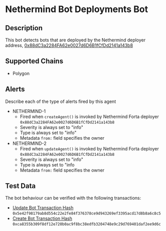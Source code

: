 # Nethermind Bot Deployments Bot

## Description

This bot detects bots that are deployed by the Nethermind deployer address, [0x88dC3a2284FA62e0027d6D6B1fCfDd2141a143b8](https://polygonscan.com/address/0x88dC3a2284FA62e0027d6D6B1fCfDd2141a143b8)

## Supported Chains

- Polygon

## Alerts

Describe each of the type of alerts fired by this agent

- NETHERMIND-1
  - Fired when `createAgent()` is invoked by Nethermind Forta deployer `0x88dC3a2284FA62e0027d6D6B1fCfDd2141a143b8`
  - Severity is always set to "info"
  - Type is always set to "info"
  - Metadata `from:` field specifies the owner
- NETHERMIND-2
  - Fired when `updateAgent()` is invoked by Nethermind Forta deployer `0x88dC3a2284FA62e0027d6D6B1fCfDd2141a143b8`
  - Severity is always set to "info"
  - Type is always set to "info
  - Metadata `from:` field specifies the owner

## Test Data

The bot behaviour can be verified with the following transactions:

- [Update Bot Transaction Hash](https://polygonscan.com/tx/0x5e42f98179ab8d554c22e2fe84f376378ce9d943269ef3395acd17d8b8a6c8c5) `0x5e42f98179ab8d554c22e2fe84f376378ce9d943269ef3395acd17d8b8a6c8c5`
- [Create Bot Transaction Hash](https://polygonscan.com/tx/0xca8355b309f8df12e720b0ac9f8bc38edfb3204748e9c29d769401daf2ee9d6c) `0xca8355b309f8df12e720b0ac9f8bc38edfb3204748e9c29d769401daf2ee9d6c`
